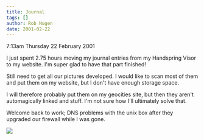 ```yaml
---
title: Journal
tags: []
author: Rob Nugen
date: 2001-02-22
---
```


<p class=date>7:13am Thursday 22 February 2001</p>

<p>I just spent 2.75 hours moving my journal entries
from my Handspring Visor to my website.  I'm super
glad to have that part finished!</p>

<p>Still need to get all our pictures developed.  I
would like to scan most of them and put them on my
website, but I don't have enough storage space.</p>

<p>I will therefore probably put them on my geocities
site, but then they aren't automagically linked and
stuff.  I'm not sure how I'll ultimately solve
that.</p>

<p>Welcome back to work; DNS problems with the unix
box after they upgraded our firewall while I was
gone.</p>

<p><img src="/images/rob/wL-ROB.gif"/></p>
